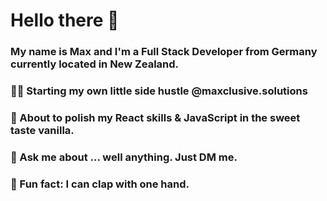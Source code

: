 ### <h1>Hello there 👋</h1>

### My name is Max and I'm a Full Stack Developer from Germany currently located in New Zealand.

### 👨‍💻 Starting my own little side hustle @maxclusive.solutions

### 🌱 About to polish my React skills & JavaScript in the sweet taste vanilla.

### 💬 Ask me about ... well anything. Just DM me.

### 🤪 Fun fact: I can clap with one hand.
